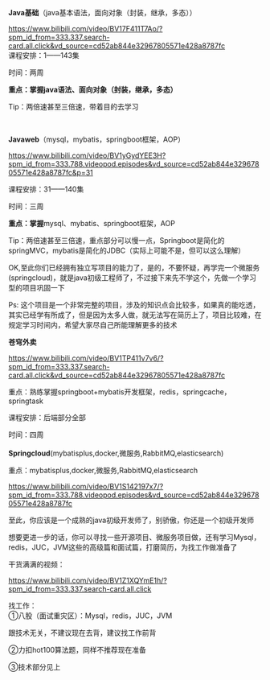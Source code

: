 **Java基础**（java基本语法，面向对象（封装，继承，多态））


https://www.bilibili.com/video/BV17F411T7Ao/?spm_id_from=333.337.search-card.all.click&vd_source=cd52ab844e32967805571e428a8787fc  
课程安排：1——143集

时间：两周

**重点：掌握java语法、面向对象（封装，继承，多态）**

Tip：两倍速甚至三倍速，带着目的去学习


<br/>

**Javaweb**（mysql，mybatis，springboot框架，AOP）


https://www.bilibili.com/video/BV1yGydYEE3H?spm_id_from=333.788.videopod.episodes&vd_source=cd52ab844e32967805571e428a8787fc&p=31

课程安排：31——140集

时间：三周

**重点：掌握**mysql、mybatis、springboot框架，AOP

Tip：两倍速甚至三倍速，重点部分可以慢一点，Springboot是简化的springMVC，mybatis是简化的JDBC（实际上可能不是，但可以这么理解）

OK,至此你们已经拥有独立写项目的能力了，是的，不要怀疑，再学完一个微服务(springcloud)，就是java初级工程师了，不过接下来先不学这个，先做一个学习型的项目巩固一下

Ps: 这个项目是一个非常完整的项目，涉及的知识点会比较多，如果真的能吃透，其实已经学有所成了，但是因为太多人做，就无法写在简历上了，项目比较难，在规定学习时间内，希望大家尽自己所能理解更多的技术

**苍穹外卖**  

https://www.bilibili.com/video/BV1TP411v7v6/?spm_id_from=333.337.search-card.all.click&vd_source=cd52ab844e32967805571e428a8787fc


重点：熟练掌握springboot+mybatis开发框架，redis，springcache，springtask

课程安排：后端部分全部

时间：四周  
<br/>**Springcloud**(mybatisplus,docker,微服务,RabbitMQ,elasticsearch)  

重点：mybatisplus,docker,微服务,RabbitMQ,elasticsearch

https://www.bilibili.com/video/BV1S142197x7/?spm_id_from=333.788.videopod.episodes&vd_source=cd52ab844e32967805571e428a8787fc

至此，你应该是一个成熟的java初级开发师了，别骄傲，你还是一个初级开发师

想要更进一步的话，你可以寻找一些开源项目、微服务项目做，还有学习Mysql，redis，JUC，JVM这些的高级篇和面试篇，打磨简历，为找工作做准备了

干货满满的视频：

https://www.bilibili.com/video/BV1Z1XQYmE1h/?spm_id_from=333.337.search-card.all.click


找工作：  
①八股（面试重灾区）：Mysql，redis，JUC，JVM

跟技术无关，不建议现在去背，建议找工作前背

②力扣hot100算法题，同样不推荐现在准备

③技术部分见上